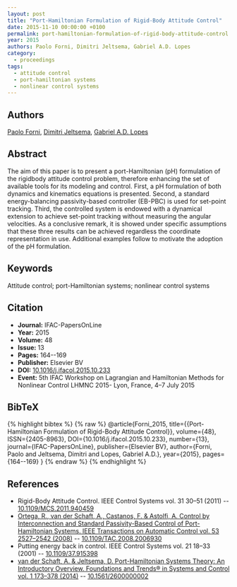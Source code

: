 ```yaml
---
layout: post
title: "Port-Hamiltonian Formulation of Rigid-Body Attitude Control"
date: 2015-11-10 00:00:00 +0100
permalink: port-hamiltonian-formulation-of-rigid-body-attitude-control
year: 2015
authors: Paolo Forni, Dimitri Jeltsema, Gabriel A.D. Lopes
category:
  - proceedings
tags:
  - attitude control
  - port-hamiltonian systems
  - nonlinear control systems
---
```

 
## Authors
[Paolo Forni](authors/paolo_forni), [Dimitri Jeltsema](authors/dimitri_jeltsema), [Gabriel A.D. Lopes](authors/gabriel_a_d_lopes)
 
## Abstract
The aim of this paper is to present a port-Hamiltonian (pH) formulation of the rigidbody attitude control problem, therefore enhancing the set of available tools for its modeling and control. First, a pH formulation of both dynamics and kinematics equations is presented. Second, a standard energy-balancing passivity-based controller (EB-PBC) is used for set-point tracking. Third, the controlled system is endowed with a dynamical extension to achieve set-point tracking without measuring the angular velocities. As a conclusive remark, it is showed under specific assumptions that these three results can be achieved regardless the coordinate representation in use. Additional examples follow to motivate the adoption of the pH formulation.
 
## Keywords
Attitude control; port-Hamiltonian systems; nonlinear control systems
 
## Citation
- **Journal:** IFAC-PapersOnLine
- **Year:** 2015
- **Volume:** 48
- **Issue:** 13
- **Pages:** 164--169
- **Publisher:** Elsevier BV
- **DOI:** [10.1016/j.ifacol.2015.10.233](https://doi.org/10.1016/j.ifacol.2015.10.233)
- **Event:** 5th IFAC Workshop on Lagrangian and Hamiltonian Methods for Nonlinear Control LHMNC 2015- Lyon, France, 4–7 July 2015
 
## BibTeX
{% highlight bibtex %}
{% raw %}
@article{Forni_2015,
  title={{Port-Hamiltonian Formulation of Rigid-Body Attitude Control}},
  volume={48},
  ISSN={2405-8963},
  DOI={10.1016/j.ifacol.2015.10.233},
  number={13},
  journal={IFAC-PapersOnLine},
  publisher={Elsevier BV},
  author={Forni, Paolo and Jeltsema, Dimitri and Lopes, Gabriel A.D.},
  year={2015},
  pages={164--169}
}
{% endraw %}
{% endhighlight %}
 
## References
- Rigid-Body Attitude Control. IEEE Control Systems vol. 31 30–51 (2011) -- [10.1109/MCS.2011.940459](https://doi.org/10.1109/MCS.2011.940459)
- [Ortega, R., van der Schaft, A., Castanos, F. & Astolfi, A. Control by Interconnection and Standard Passivity-Based Control of Port-Hamiltonian Systems. IEEE Transactions on Automatic Control vol. 53 2527–2542 (2008)](control-by-interconnection-and-standard-passivity-based-control-of-port-hamiltonian-systems) -- [10.1109/TAC.2008.2006930](https://doi.org/10.1109/TAC.2008.2006930)
- Putting energy back in control. IEEE Control Systems vol. 21 18–33 (2001) -- [10.1109/37.915398](https://doi.org/10.1109/37.915398)
- [van der Schaft, A. & Jeltsema, D. Port-Hamiltonian Systems Theory: An Introductory Overview. Foundations and Trends® in Systems and Control vol. 1 173–378 (2014)](port-hamiltonian-systems-theory-an-introductory-overview-journal) -- [10.1561/2600000002](https://doi.org/10.1561/2600000002)

